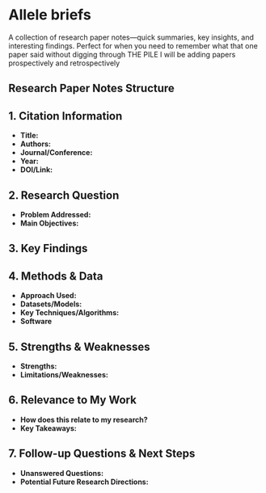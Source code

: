 # Allele briefs
A collection of research paper notes—quick summaries, key insights, and interesting findings. Perfect for when you need to remember what that one paper said without digging through THE PILE
I will be adding papers prospectively and retrospectively

## Research Paper Notes Structure
## 1. Citation Information  
- **Title:**  
- **Authors:**  
- **Journal/Conference:**  
- **Year:**  
- **DOI/Link:**  

## 2. Research Question  
- **Problem Addressed:**  
- **Main Objectives:**  

## 3. Key Findings  

## 4. Methods & Data  
- **Approach Used:**  
- **Datasets/Models:**  
- **Key Techniques/Algorithms:**
- **Software**

## 5. Strengths & Weaknesses  
- **Strengths:**  
- **Limitations/Weaknesses:**  

## 6. Relevance to My Work  
- **How does this relate to my research?**  
- **Key Takeaways:**  

## 7. Follow-up Questions & Next Steps  
- **Unanswered Questions:**  
- **Potential Future Research Directions:**  

